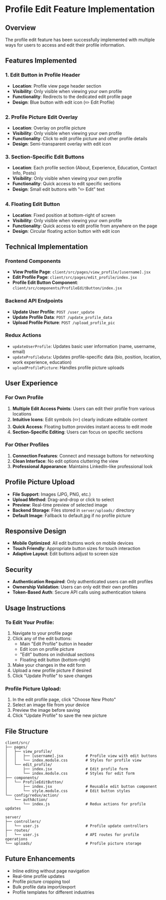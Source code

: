 # Profile Edit Feature Implementation

## Overview
The profile edit feature has been successfully implemented with multiple ways for users to access and edit their profile information.

## Features Implemented

### 1. Edit Button in Profile Header
- **Location**: Profile view page header section
- **Visibility**: Only visible when viewing your own profile
- **Functionality**: Redirects to the dedicated edit profile page
- **Design**: Blue button with edit icon (✏️ Edit Profile)

### 2. Profile Picture Edit Overlay
- **Location**: Overlay on profile picture
- **Visibility**: Only visible when viewing your own profile
- **Functionality**: Click to edit profile picture and other profile details
- **Design**: Semi-transparent overlay with edit icon

### 3. Section-Specific Edit Buttons
- **Location**: Each profile section (About, Experience, Education, Contact Info, Posts)
- **Visibility**: Only visible when viewing your own profile
- **Functionality**: Quick access to edit specific sections
- **Design**: Small edit buttons with "✏️ Edit" text

### 4. Floating Edit Button
- **Location**: Fixed position at bottom-right of screen
- **Visibility**: Only visible when viewing your own profile
- **Functionality**: Quick access to edit profile from anywhere on the page
- **Design**: Circular floating action button with edit icon

## Technical Implementation

### Frontend Components
- **View Profile Page**: `client/src/pages/view_profile/[username].jsx`
- **Edit Profile Page**: `client/src/pages/edit_profile/index.jsx`
- **Profile Edit Button Component**: `client/src/components/ProfileEditButton/index.jsx`

### Backend API Endpoints
- **Update User Profile**: `POST /user_update`
- **Update Profile Data**: `POST /update_profile_data`
- **Upload Profile Picture**: `POST /upload_profile_pic`

### Redux Actions
- `updateUserProfile`: Updates basic user information (name, username, email)
- `updateProfileData`: Updates profile-specific data (bio, position, location, work experience, education)
- `uploadProfilePicture`: Handles profile picture uploads

## User Experience

### For Own Profile
1. **Multiple Edit Access Points**: Users can edit their profile from various locations
2. **Intuitive Icons**: Edit symbols (✏️) clearly indicate editable content
3. **Quick Access**: Floating button provides instant access to edit mode
4. **Section-Specific Editing**: Users can focus on specific sections

### For Other Profiles
1. **Connection Features**: Connect and message buttons for networking
2. **Clean Interface**: No edit options cluttering the view
3. **Professional Appearance**: Maintains LinkedIn-like professional look

## Profile Picture Upload
- **File Support**: Images (JPG, PNG, etc.)
- **Upload Method**: Drag-and-drop or click to select
- **Preview**: Real-time preview of selected image
- **Backend Storage**: Files stored in `server/uploads/` directory
- **Default Image**: Fallback to default.jpg if no profile picture

## Responsive Design
- **Mobile Optimized**: All edit buttons work on mobile devices
- **Touch Friendly**: Appropriate button sizes for touch interaction
- **Adaptive Layout**: Edit buttons adjust to screen size

## Security
- **Authentication Required**: Only authenticated users can edit profiles
- **Ownership Validation**: Users can only edit their own profiles
- **Token-Based Auth**: Secure API calls using authentication tokens

## Usage Instructions

### To Edit Your Profile:
1. Navigate to your profile page
2. Click any of the edit buttons:
   - Main "Edit Profile" button in header
   - Edit icon on profile picture
   - "Edit" buttons on individual sections
   - Floating edit button (bottom-right)
3. Make your changes in the edit form
4. Upload a new profile picture if desired
5. Click "Update Profile" to save changes

### Profile Picture Upload:
1. In the edit profile page, click "Choose New Photo"
2. Select an image file from your device
3. Preview the image before saving
4. Click "Update Profile" to save the new picture

## File Structure
```
client/src/
├── pages/
│   ├── view_profile/
│   │   ├── [username].jsx          # Profile view with edit buttons
│   │   └── index.module.css        # Styles for profile view
│   └── edit_profile/
│       ├── index.jsx               # Edit profile form
│       └── index.module.css        # Styles for edit form
├── components/
│   └── ProfileEditButton/
│       ├── index.jsx               # Reusable edit button component
│       └── style.module.css        # Edit button styles
└── config/redux/action/
    └── authAction/
        └── index.js                # Redux actions for profile updates

server/
├── controllers/
│   └── user.js                     # Profile update controllers
├── routes/
│   └── user.js                     # API routes for profile operations
└── uploads/                        # Profile picture storage
```

## Future Enhancements
- Inline editing without page navigation
- Real-time profile updates
- Profile picture cropping tool
- Bulk profile data import/export
- Profile templates for different industries
